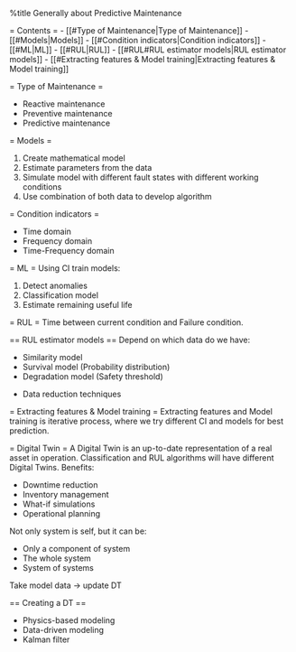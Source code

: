 %title Generally about Predictive Maintenance

= Contents =
    - [[#Type of Maintenance|Type of Maintenance]]
    - [[#Models|Models]]
    - [[#Condition indicators|Condition indicators]]
    - [[#ML|ML]]
    - [[#RUL|RUL]]
        - [[#RUL#RUL estimator models|RUL estimator models]]
    - [[#Extracting features & Model training|Extracting features & Model training]]


= Type of Maintenance =
- Reactive maintenance
- Preventive maintenance
- Predictive maintenance

= Models =
1. Create mathematical model
2. Estimate parameters from the data
3. Simulate model with different fault states with different working
   conditions
4. Use combination of both data to develop algorithm


= Condition indicators =
* Time domain
* Frequency domain
* Time-Frequency domain

= ML =
Using CI train models:
1. Detect anomalies
2. Classification model
3. Estimate remaining useful life

= RUL =
Time between current condition and Failure condition.

== RUL estimator models ==
Depend on which data do we have:
* Similarity model
* Survival model (Probability distribution)
* Degradation model (Safety threshold)


- Data reduction techniques


= Extracting features & Model training =
Extracting features and Model training is iterative process, where we try
different CI and models for best prediction.


= Digital Twin =
A Digital Twin is an up-to-date representation of a real asset in
operation.
Classification and RUL algorithms will have different Digital Twins.
Benefits:
- Downtime reduction
- Inventory management
- What-if simulations
- Operational planning

Not only system is self, but it can be:
- Only a component of system
- The whole system
- System of systems

Take model data -> update DT

== Creating a DT ==
- Physics-based modeling
- Data-driven modeling
- Kalman filter



